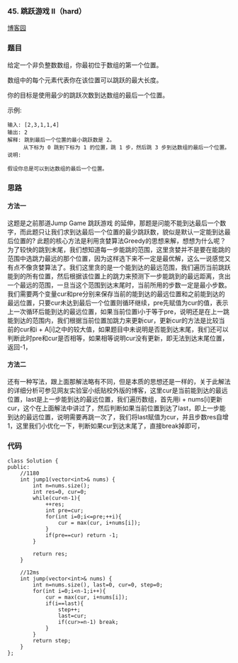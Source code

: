 ### 45. 跳跃游戏 II（hard）

[博客园](http://www.cnblogs.com/grandyang/p/4373533.html)

### 题目 

给定一个非负整数数组，你最初位于数组的第一个位置。

数组中的每个元素代表你在该位置可以跳跃的最大长度。

你的目标是使用最少的跳跃次数到达数组的最后一个位置。

示例:
	
	输入: [2,3,1,1,4]
	输出: 2
	解释: 跳到最后一个位置的最小跳跃数是 2。
	     从下标为 0 跳到下标为 1 的位置，跳 1 步，然后跳 3 步到达数组的最后一个位置。
	说明:
	
	假设你总是可以到达数组的最后一个位置。


### 思路

#### 方法一
这题是之前那道Jump Game 跳跃游戏 的延伸，那题是问能不能到达最后一个数字，而此题只让我们求到达最后一个位置的最少跳跃数，貌似是默认一定能到达最后位置的? 此题的核心方法是利用贪婪算法Greedy的思想来解，想想为什么呢？ 为了较快的跳到末尾，我们想知道每一步能跳的范围，这里贪婪并不是要在能跳的范围中选跳力最远的那个位置，因为这样选下来不一定是最优解，这么一说感觉又有点不像贪婪算法了。我们这里贪的是一个能到达的最远范围，我们遍历当前跳跃能到的所有位置，然后根据该位置上的跳力来预测下一步能跳到的最远距离，贪出一个最远的范围，一旦当这个范围到达末尾时，当前所用的步数一定是最小步数。我们需要两个变量cur和pre分别来保存当前的能到达的最远位置和之前能到达的最远位置，只要cur未达到最后一个位置则循环继续，pre先赋值为cur的值，表示上一次循环后能到达的最远位置，如果当前位置i小于等于pre，说明还是在上一跳能到达的范围内，我们根据当前位置加跳力来更新cur，更新cur的方法是比较当前的cur和i + A[i]之中的较大值，如果题目中未说明是否能到达末尾，我们还可以判断此时pre和cur是否相等，如果相等说明cur没有更新，即无法到达末尾位置，返回-1，

#### 方法二
还有一种写法，跟上面那解法略有不同，但是本质的思想还是一样的，关于此解法的详细分析可参见网友实验室小纸贴校外版的博客，这里cur是当前能到达的最远位置，last是上一步能到达的最远位置，我们遍历数组，首先用i + nums[i]更新cur，这个在上面解法中讲过了，然后判断如果当前位置到达了last，即上一步能到达的最远位置，说明需要再跳一次了，我们将last赋值为cur，并且步数res自增1，这里我们小优化一下，判断如果cur到达末尾了，直接break掉即可，


### 代码

```
class Solution {
public:
    //1180
    int jump1(vector<int>& nums) {
        int n=nums.size();
        int res=0, cur=0;
        while(cur<n-1){
            ++res;
            int pre=cur;
            for(int i=0;i<=pre;++i){
                cur = max(cur, i+nums[i]);
            }
            if(pre==cur) return -1;
        }
        
        return res;
    }
    
    //12ms
    int jump(vector<int>& nums) {
        int n=nums.size(), last=0, cur=0, step=0;
        for(int i=0;i<n-1;i++){
            cur = max(cur, i+nums[i]);
            if(i==last){
                step++;
                last=cur;
                if(cur>=n-1) break;
            }
        }
        return step;
    }
};
```
